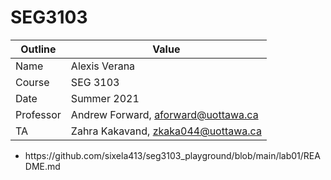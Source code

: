 # SEG3103

| Outline | Value |
| --- | --- |
| Name | Alexis Verana |
| Course | SEG 3103 |
| Date | Summer 2021 |
| Professor | Andrew Forward, aforward@uottawa.ca |
| TA | Zahra Kakavand, zkaka044@uottawa.ca |

<ul>
  <li>https://github.com/sixela413/seg3103_playground/blob/main/lab01/README.md</li>
  </ul>
